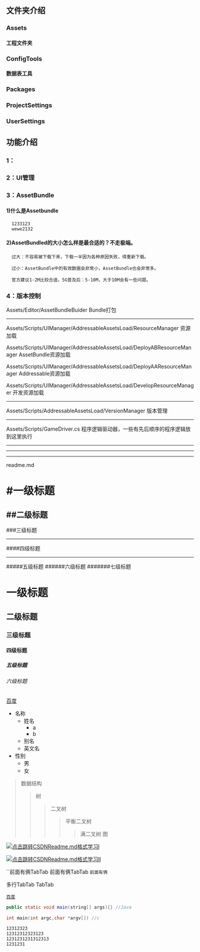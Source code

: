 ## 文件夹介绍
### Assets
#### 工程文件夹

### ConfigTools
#### 数据表工具

### Packages
####

### ProjectSettings
### UserSettings

## 功能介绍

### 1：
### 2：UI管理
### 3：AssetBundle
#### 1)什么是Assetbundle

      1233123
      wewe2132
#### 2)AssetBundled的大小怎么样是最合适的？不走极端。

      过大：不容易被下载下来，下载一半因为各种原因失败，得重新下载。

      过小：AssetBundle中的有效数据会非常小，AssetBundle也会非常多。

      官方建议1-2M比较合适，5G普及后：5-10M，大于10M会有一些问题。
### 4：版本控制


Assets/Editor/AssetBundleBuider Bundle打包
*****
Assets/Scripts/UIManager/AddressableAssetsLoad/ResourceManager 资源加载

Assets/Scripts/UIManager/AddressableAssetsLoad/DeployABResourceManager AssetBundle资源加载

Assets/Scripts/UIManager/AddressableAssetsLoad/DeployAAResourceManager Addressable资源加载

Assets/Scripts/UIManager/AddressableAssetsLoad/DevelopResourceManager 开发资源加载
*****
Assets/Scripts/AddressableAssetsLoad/VersionManager 版本管理
*****
Assets/Scripts/GameDriver.cs  程序逻辑驱动器，一些有先后顺序的程序逻辑放到这里执行
*****
*******
*******
readme.md

#一级标题
====
##二级标题
------
###三级标题
*******
####四级标题
_________
#####五级标题
######六级标题
#######七级标题


# 一级标题
## 二级标题
### 三级标题
#### 四级标题
##### 五级标题
###### 六级标题


[百度](https://www.baidu.com/ "悬停显示文本")

* 名称
  * 姓名
    * a
    * b
  * 别名
  * 英文名
* 性别
  * 男
  * 女

>数据结构
>>树
>>>二叉树
>>>>平衡二叉树
>>>>>满二叉树
>>图


[![](https://img-home.csdnimg.cn/images/20201124032511.png "点击跳转CSDNReadme.md格式学习I")](https://blog.csdn.net/zhao_jing_bo/article/details/68063070)

[![](https://img-home.csdnimg.cn/images/20201124032511.png "点击跳转CSDNReadme.md格式学习II")](https://blog.csdn.net/baochanghong/article/details/51984862)  

``前面有俩TabTab
  前面有俩TabTab
`前面有俩`
  
  多行TabTab
  TabTab
  
 [`百度`](http://www.baidu.com)


```Java
public static void main(string[] args){} //Java
```
```c
int main(int argc,char *argv[]) //c
```

```
12312323
12312312323123
1231231231312313
1231231
```

